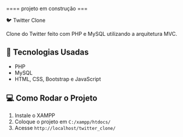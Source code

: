 ==== projeto em construção ===

🐦 Twitter Clone

Clone do Twitter feito com PHP e MySQL utilizando a arquitetura MVC.

## 🚀 Tecnologias Usadas
- PHP
- MySQL
- HTML, CSS, Bootstrap e JavaScript

## 💻 Como Rodar o Projeto
1. Instale o XAMPP
2. Coloque o projeto em `C:/xampp/htdocs/`
3. Acesse `http://localhost/twitter_clone/`

